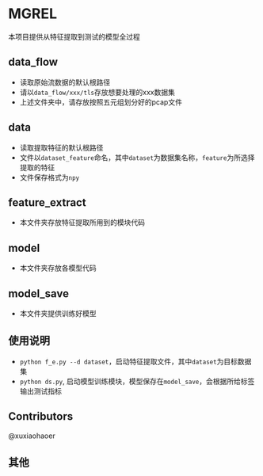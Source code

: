 # MGREL
本项目提供从特征提取到测试的模型全过程
## data_flow
* 读取原始流数据的默认根路径
* 请以`data_flow/xxx/tls`存放想要处理的xxx数据集
* 上述文件夹中，请存放按照五元组划分好的pcap文件
## data
* 读取提取特征的默认根路径
* 文件以`dataset_feature`命名，其中`dataset`为数据集名称，`feature`为所选择提取的特征
* 文件保存格式为`npy`
## feature_extract
* 本文件夹存放特征提取所用到的模块代码
## model
* 本文件夹存放各模型代码
## model_save
* 本文件夹提供训练好模型
## 使用说明
* `python f_e.py --d dataset`，启动特征提取文件，其中`dataset`为目标数据集
* `python ds.py`, 启动模型训练模块，模型保存在`model_save`，会根据所给标签输出测试指标
## Contributors
@xuxiaohaoer
## 其他